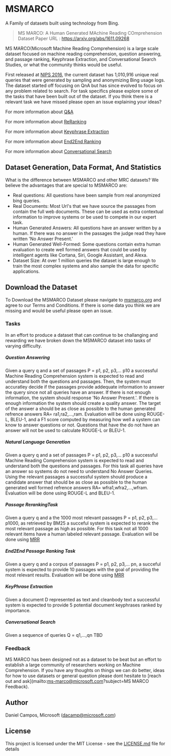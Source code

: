 # MSMARCO
A Family of datasets built using technology from Bing.

> MS MARCO: A Human Generated MAchine Reading COmprehension Dataset
> Paper URL : https://arxiv.org/abs/1611.09268

MS MARCO(Microsoft Machine Reading Comprehension) is a large scale dataset focused on machine reading comprehension, question answering, and passage ranking, Keyphrase Extraction, and Conversational Search Studies, or what the community thinks would be useful. 

First released at [NIPS 2016](https://arxiv.org/pdf/1611.09268.pdf), the current dataset has 1,010,916 unique real queries that were generated by sampling and anonymizing Bing usage logs. The dataset started off focusing on QnA but has since evolved to focus on any problem related to search. For task specifics please explore some of the tasks that have been built out of the dataset. If you think there is a relevant task we have missed please open an issue explaining your ideas?  

For more information about [Q&A](https://github.com/dfcf93/MSMARCOV2/blob/master/Q%2BA/README.md)

For more information about [ReRanking](https://github.com/dfcf93/MSMARCOV2/blob/master/Ranking/README.md)

For more information about [Keyphrase Extraction](https://github.com/dfcf93/MSMARCOV2/blob/master/KeyPhraseExtraction/README.MD)

For more information about [End2End Ranking](https://github.com/dfcf93/MSMARCOV2/blob/master/End2EndRanking/README.md)

For more information about [Conversational Search](https://github.com/dfcf93/MSMARCOV2/blob/master/ConversationalSearch/README.md)

## Dataset Generation, Data Format, And Statistics
What is the difference between MSMARCO and other MRC datasets? We believe the advantages that are special to MSMARCO are:
- Real questions: All questions have been sample from real anonymized bing queries.
- Real Documents: Most Url's that we have source the passages from contain the full web documents. These can be used as extra contextual information to improve systems or be used to compete in our expert task.
- Human Generated Answers: All questions have an answer written by a human. If there was no answer in the passages the judge read they have written 'No Answer Present.'
- Human Generated Well-Formed: Some questions contain extra human evaluation to create well formed answers that could be used by intelligent agents like Cortana, Siri, Google Assistant, and Alexa.
- Dataset Size: At over 1 million queries the dataset is large enough to train the most complex systems and also sample the data for specific applications.

## Download the Dataset
To Download the MSMARCO Dataset please navigate to [msmarco.org](http://www.msmarco.org/dataset.aspx) and agree to our Terms and Conditions. If there is some data you think we are missing and would be useful please open an issue. 

### Tasks
In an effort to produce a dataset that can continue to be challanging and rewarding we have broken down the MSMARCO dataset into tasks of varying difficulty.

##### Question Answering
Given a query q and a set of passages P = p1, p2, p3,... p10 a successful Machine Reading Comprehension system is expected to read and understand both the questions and passages. Then, the system must accuratley decide if the passages provide addequate information to answer the query since not all queries have an answer. If there is not enough information, the system should response 'No Answer Present.'. If there is enough information the system should create a quality answer. The target of the answer a should be as close as possible to the human generated refrence answers RA= ra1,ra2,...,ram. Evaluation will be done using ROUGE-L, BLEU-1, and a F1 score computed by measuring how well a system can know to answer questions or not. Questions that have the do not have an answer will not be used to calculate ROUGE-L or BLEU-1.

##### Natural Language Generation
Given a query q and a set of passages P = p1, p2, p3,... p10 a successful Machine Reading Comprehension system is expected to read and understand both the questions and passages. For this task all queries have an answer so systems do not need to understand No Answer Queries. Using the relevant passages a successful system should produce a candidate answer that should be as close as possible to the human generated well formed refrence answers RA= wfra1,wfra2,...,wfram. Evaluation will be done using ROUGE-L and BLEU-1.

##### Passage RerankingTask
Given a query q and a the 1000 most relevant passages P = p1, p2, p3,... p1000, as retrieved by BM25 a succeful system is expected to rerank the most relevant passage as high as possible. For this task not all 1000 relevant items have a human labeled relevant passage. Evaluation will be done using [MRR](https://en.wikipedia.org/wiki/Mean_reciprocal_rank)

##### End2End Passage Ranking Task
Given a query q and a corpus of passages P = p1, p2, p3,... pn, a succeful system is expected to provide 10 passages with the goal of providing the most relevant results. Evaluation will be done using [MRR](https://en.wikipedia.org/wiki/Mean_reciprocal_rank)

##### KeyPhrase Extraction
Given a document D represented as text and cleanbody text a successful system is expected to provide 5 potential document keyphrases ranked by importance.

##### Conversational Search
Given a sequence of queries Q = q1,...,qn  TBD

### Feedback
MS MARCO has been designed not as a dataset to be beat but an effort to establish a large community of researchers working on Machine Comprehension. If you have any thoughts on things we can do better, ideas for how to use datasets or general question please dont hesitate to [reach out and ask](mailto:ms-marco@microsoft.com?subject=MS MARCO Feedback).

## Author
Daniel Campos, Microsoft (dacamp@microsoft.com)

## License
This project is licensed under the MIT License - see the [LICENSE.md](LICENSE.md) file for details
